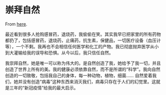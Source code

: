 # 崇拜自然

From [here](https://yinwang1.substack.com/p/330).

最近看到很多人抢购感冒药，退烧药，我偷偷在笑。其实我早已把家里的所有药物都扔了，包括感冒药，退烧药，止痛药，抗生素，保健品，一切医疗设备（血压计等），一个不剩。我再也不会相信任何医学和化工的产物。我已彻底抛弃医学从小到大灌输给我的误导和恐惧。从今以后，我只信任自然。

我崇拜自然，她是唯一可以称为伟大的。是自然创造了我，她给予了我一切，并且创造了世界上所有的美。我的健康必须依靠自然，而不是所谓的“科学”。我向自然创造的一切致敬，包括我自己的身体，每一种动物，植物，细菌…… 自然爱着我们，她并没有创造“病毒”这种东西来消灭我们，病毒只存在于人们的幻觉里。这就是三年的“新冠疫情”给我的最大启示。
